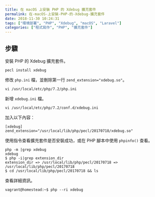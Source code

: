 ```yaml
---
title: 在 macOS 上安裝 PHP 的 Xdebug 擴充套件
permalink: 在-macOS-上安裝-PHP-的-Xdebug-擴充套件
date: 2018-11-30 10:24:31
tags: ["環境部署", "PHP", "Xdebug", "macOS", "Laravel"]
categories: ["程式寫作", "PHP", "擴充套件"]
---
```


## 步驟

安裝 PHP 的 Xdebug 擴充套件。

```CMD
pecl install xdebug
```

修改 `php.ini` 檔，並刪除第一行 `zend_extension="xdebug.so"`。

```CMD
vi /usr/local/etc/php/7.2/php.ini
```

新增 `xdebug.ini` 檔。

```CMD
vi /usr/local/etc/php/7.2/conf.d/xdebug.ini
```

加入以下內容：

```
[xdebug]
zend_extension="/usr/local/lib/php/pecl/20170718/xdebug.so"
```

使用指令查看擴充套件是否安裝成功，或在 PHP 腳本中使用 `phpinfo()` 查看。

```CMD
php -m |grep xdebug
xdebug
$ php -i|grep extension_dir
extension_dir => /usr/local/lib/php/pecl/20170718 => /usr/local/lib/php/pecl/20170718
$ cd /usr/local/lib/php/pecl/20170718 && ls
```

查看詳細資訊。

```
vagrant@homestead:~$ php --ri xdebug
```
